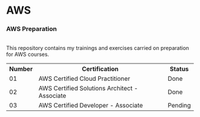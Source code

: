 # AWS
<h3>AWS Preparation</h3> <br>
This repository contains my trainings and exercises carried on preparation for AWS courses.
<table>
  <tr>
    <th>Number</th>
    <th>Certification</th>
    <th>Status</th>
  </tr>
  
  <tr>
    <td>01</td>
    <td>AWS Certified Cloud Practitioner</td>
    <td>Done</td>
  </tr>
  <tr>
    <td>02</td>
    <td>AWS Certified Solutions Architect - Associate</td>
    <td>Done</td>
  </tr>
  
  <tr>
    <td>03</td>
    <td>AWS Certified Developer - Associate</td>
    <td>Pending</td>
  </tr>
</table> 

